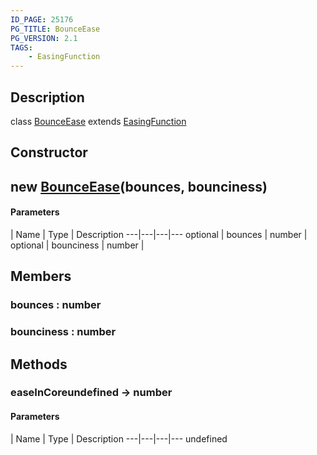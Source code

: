 ```yaml
---
ID_PAGE: 25176
PG_TITLE: BounceEase
PG_VERSION: 2.1
TAGS:
    - EasingFunction
---
```

## Description

class [BounceEase](/classes/2.4/BounceEase) extends [EasingFunction](/classes/2.4/EasingFunction)



## Constructor

## new [BounceEase](/classes/2.4/BounceEase)(bounces, bounciness)



#### Parameters
 | Name | Type | Description
---|---|---|---
optional | bounces | number |    
optional | bounciness | number |    
## Members

### bounces : number



### bounciness : number



## Methods

### easeInCoreundefined &rarr; number



#### Parameters
 | Name | Type | Description
---|---|---|---
undefined
